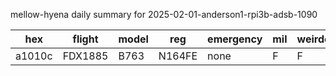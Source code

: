 mellow-hyena daily summary for 2025-02-01-anderson1-rpi3b-adsb-1090

|hex|flight|model|reg|emergency|mil|weirdo|
|--|--|--|--|--|--|--|
|a1010c|FDX1885|B763|N164FE|none|F|F|
